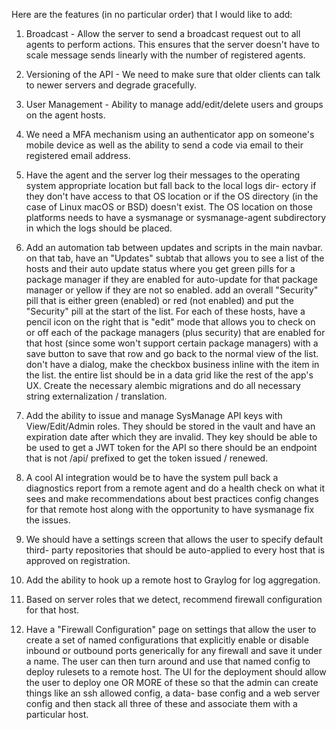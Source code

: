 Here are the features (in no particular order) that I would
like to add:

1.  Broadcast - Allow the server to send a
    broadcast request out to all agents to
    perform actions.  This ensures that the
    server doesn't have to scale message
    sends linearly with the number of
    registered agents.

2.  Versioning of the API - We need to make
    sure that older clients can talk to
    newer servers and degrade gracefully.

3.  User Management - Ability to manage
    add/edit/delete users and groups on
    the agent hosts.

4.  We need a MFA mechanism using an
    authenticator app on someone's
    mobile device as well as the ability
    to send a code via email to their
    registered email address.

5.  Have the agent and the server log
    their messages to the operating
    system appropriate location but
    fall back to the local logs dir-
    ectory if they don't have access
    to that OS location or if the
    OS directory (in the case of Linux
    macOS or BSD) doesn't exist.  The
    OS location on those platforms
    needs to have a sysmanage or
    sysmanage-agent subdirectory in
    which the logs should be placed.

6.  Add an automation tab between
    updates and scripts in the main
    navbar.  on that tab, have an
    "Updates" subtab that allows you
    to see a list of the hosts and
    their auto update status where
    you get green pills for a package
    manager if they are enabled for
    auto-update for that package
    manager or yellow if they are not
    so enabled.  add an overall
    "Security" pill that is either
    green (enabled) or red (not
    enabled) and put the "Security"
    pill at the start of the list.
    For each of these hosts, have
    a pencil icon on the right that
    is "edit" mode that allows you
    to check on or off each of the
    package managers (plus security)
    that are enabled for that host
    (since some won't support certain
    package managers) with a save
    button to save that row and go
    back to the normal view of the
    list.  don't have a dialog, make
    the checkbox business inline with
    the item in the list.  the entire
    list should be in a data grid
    like the rest of the app's UX.
    Create the necessary alembic
    migrations and do all necessary
    string externalization /
    translation.

7. Add the ability to issue and
    manage SysManage API keys with
    View/Edit/Admin roles.  They
    should be stored in the vault
    and have an expiration date
    after which they are invalid.
    They key should be able to be
    used to get a JWT token for
    the API so there should be
    an endpoint that is not /api/
    prefixed to get the token
    issued / renewed.

8. A cool AI integration would be
    to have the system pull back
    a diagnostics report from a
    remote agent and do a health
    check on what it sees and
    make recommendations about
    best practices config changes
    for that remote host along
    with the opportunity to have
    sysmanage fix the issues.

9. We should have a settings
    screen that allows the user
    to specify default third-
    party repositories that
    should be auto-applied to
    every host that is approved
    on registration.

10. Add the ability to hook up a
    remote host to Graylog for
    log aggregation.

11. Based on server roles that
    we detect, recommend firewall
    configuration for that host.

12. Have a "Firewall Configuration"
    page on settings that allow
    the user to create a set of
    named configurations that
    explicitly enable or disable
    inbound or outbound ports
    generically for any firewall
    and save it under a name.
    The user can then turn around
    and use that named config
    to deploy rulesets to a
    remote host.  The UI for the
    deployment should allow the
    user to deploy one OR MORE
    of these so that the admin
    can create things like an
    ssh allowed config, a data-
    base config and a web
    server config and then stack
    all three of these and
    associate them with a
    particular host.
